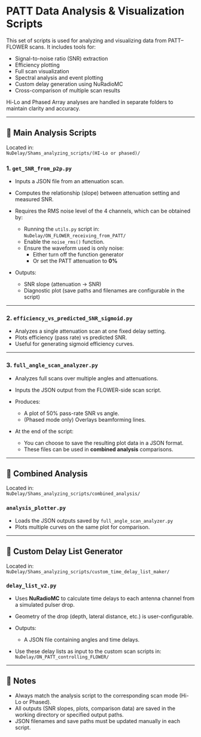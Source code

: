 # PATT Data Analysis & Visualization Scripts

This set of scripts is used for analyzing and visualizing data from PATT–FLOWER scans. It includes tools for:

- Signal-to-noise ratio (SNR) extraction
- Efficiency plotting
- Full scan visualization
- Spectral analysis and event plotting
- Custom delay generation using NuRadioMC
- Cross-comparison of multiple scan results

Hi-Lo and Phased Array analyses are handled in separate folders to maintain clarity and accuracy.

---

## 🔹 Main Analysis Scripts

Located in:  
`NuDelay/Shams_analyzing_scripts/(HI-Lo or phased)/`

### 1. `get_SNR_from_p2p.py`

- Inputs a JSON file from an attenuation scan.
- Computes the relationship (slope) between attenuation setting and measured SNR.
- Requires the RMS noise level of the 4 channels, which can be obtained by:

  - Running the `utils.py` script in:  
    `NuDelay/ON_FLOWER_receiving_from_PATT/`
  - Enable the `noise_rms()` function.
  - Ensure the waveform used is only noise:  
    - Either turn off the function generator  
    - Or set the PATT attenuation to **0%**

- Outputs:
  - SNR slope (attenuation → SNR)
  - Diagnostic plot (save paths and filenames are configurable in the script)

---

### 2. `efficiency_vs_predicted_SNR_sigmoid.py`

- Analyzes a single attenuation scan at one fixed delay setting.
- Plots efficiency (pass rate) vs predicted SNR.
- Useful for generating sigmoid efficiency curves.

---

### 3. `full_angle_scan_analyzer.py`

- Analyzes full scans over multiple angles and attenuations.
- Inputs the JSON output from the FLOWER-side scan script.
- Produces:
  - A plot of 50% pass-rate SNR vs angle.
  - (Phased mode only) Overlays beamforming lines.

- At the end of the script:
  - You can choose to save the resulting plot data in a JSON format.
  - These files can be used in **combined analysis** comparisons.

---

## 🔹 Combined Analysis

Located in:  
`NuDelay/Shams_analyzing_scripts/combined_analysis/`

### `analysis_plotter.py`

- Loads the JSON outputs saved by `full_angle_scan_analyzer.py`
- Plots multiple curves on the same plot for comparison.

---

## 🔹 Custom Delay List Generator

Located in:  
`NuDelay/Shams_analyzing_scripts/custom_time_delay_list_maker/`

### `delay_list_v2.py`

- Uses **NuRadioMC** to calculate time delays to each antenna channel from a simulated pulser drop.
- Geometry of the drop (depth, lateral distance, etc.) is user-configurable.
- Outputs:
  - A JSON file containing angles and time delays.

- Use these delay lists as input to the custom scan scripts in:  
  `NuDelay/ON_PATT_controlling_FLOWER/`

---

## 🔹 Notes

- Always match the analysis script to the corresponding scan mode (Hi-Lo or Phased).
- All outputs (SNR slopes, plots, comparison data) are saved in the working directory or specified output paths.
- JSON filenames and save paths must be updated manually in each script.

